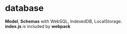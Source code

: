 # database

**Model**, **Schemas** with WebSQL, IndexedDB, LocalStorage. \
**index.js** is included by **webpack**